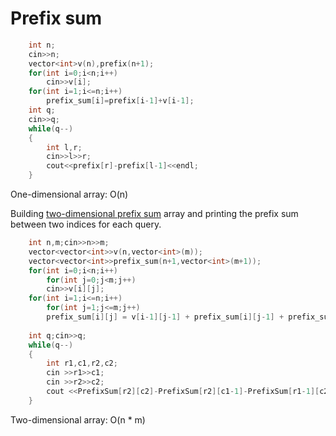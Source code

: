 # Prefix sum

```cpp
    int n;
    cin>>n;
    vector<int>v(n),prefix(n+1);
    for(int i=0;i<n;i++)
        cin>>v[i];
    for(int i=1;i<=n;i++)
        prefix_sum[i]=prefix[i-1]+v[i-1];
    int q;
    cin>>q;
    while(q--)
    {
        int l,r;
        cin>>l>>r;
        cout<<prefix[r]-prefix[l-1]<<endl;
    }
```
One-dimensional array: O(n)

Building [two-dimensional prefix sum](https://github.com/Khaled-Mahmmoud/MyCompetitiveProgramming/blob/master/img/General/Two-dimensional%20array%20prefix_sum.jpg) array and printing the prefix sum between two indices for each query.

```cpp
    int n,m;cin>>n>>m;
    vector<vector<int>>v(n,vector<int>(m));
    vector<vector<int>>prefix_sum(n+1,vector<int>(m+1));
    for(int i=0;i<n;i++)
        for(int j=0;j<m;j++)
        cin>>v[i][j];
    for(int i=1;i<=n;i++)
        for(int j=1;j<=m;j++)
        prefix_sum[i][j] = v[i-1][j-1] + prefix_sum[i][j-1] + prefix_sum[i-1][j] - prefix_sum[i-1][j-1];
        
    int q;cin>>q;
    while(q--)
    {
        int r1,c1,r2,c2;
        cin >>r1>>c1;
        cin >>r2>>c2;
        cout <<PrefixSum[r2][c2]-PrefixSum[r2][c1-1]-PrefixSum[r1-1][c2]+PrefixSum[r1-1][c1-1]<<endl;
    }
```
Two-dimensional array: O(n * m)
